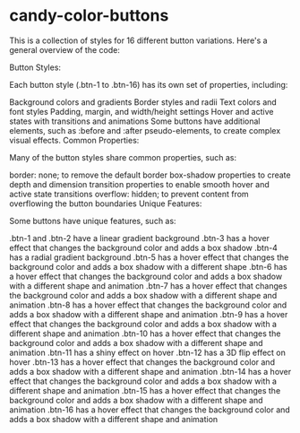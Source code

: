 # candy-color-buttons
This is a collection of styles for 16 different button variations. Here's a general overview of the code:

Button Styles:

Each button style (.btn-1 to .btn-16) has its own set of properties, including:

Background colors and gradients
Border styles and radii
Text colors and font styles
Padding, margin, and width/height settings
Hover and active states with transitions and animations
Some buttons have additional elements, such as :before and :after pseudo-elements, to create complex visual effects.
Common Properties:

Many of the button styles share common properties, such as:

border: none; to remove the default border
box-shadow properties to create depth and dimension
transition properties to enable smooth hover and active state transitions
overflow: hidden; to prevent content from overflowing the button boundaries
Unique Features:

Some buttons have unique features, such as:

.btn-1 and .btn-2 have a linear gradient background
.btn-3 has a hover effect that changes the background color and adds a box shadow
.btn-4 has a radial gradient background
.btn-5 has a hover effect that changes the background color and adds a box shadow with a different shape
.btn-6 has a hover effect that changes the background color and adds a box shadow with a different shape and animation
.btn-7 has a hover effect that changes the background color and adds a box shadow with a different shape and animation
.btn-8 has a hover effect that changes the background color and adds a box shadow with a different shape and animation
.btn-9 has a hover effect that changes the background color and adds a box shadow with a different shape and animation
.btn-10 has a hover effect that changes the background color and adds a box shadow with a different shape and animation
.btn-11 has a shiny effect on hover
.btn-12 has a 3D flip effect on hover
.btn-13 has a hover effect that changes the background color and adds a box shadow with a different shape and animation
.btn-14 has a hover effect that changes the background color and adds a box shadow with a different shape and animation
.btn-15 has a hover effect that changes the background color and adds a box shadow with a different shape and animation
.btn-16 has a hover effect that changes the background color and adds a box shadow with a different shape and animation